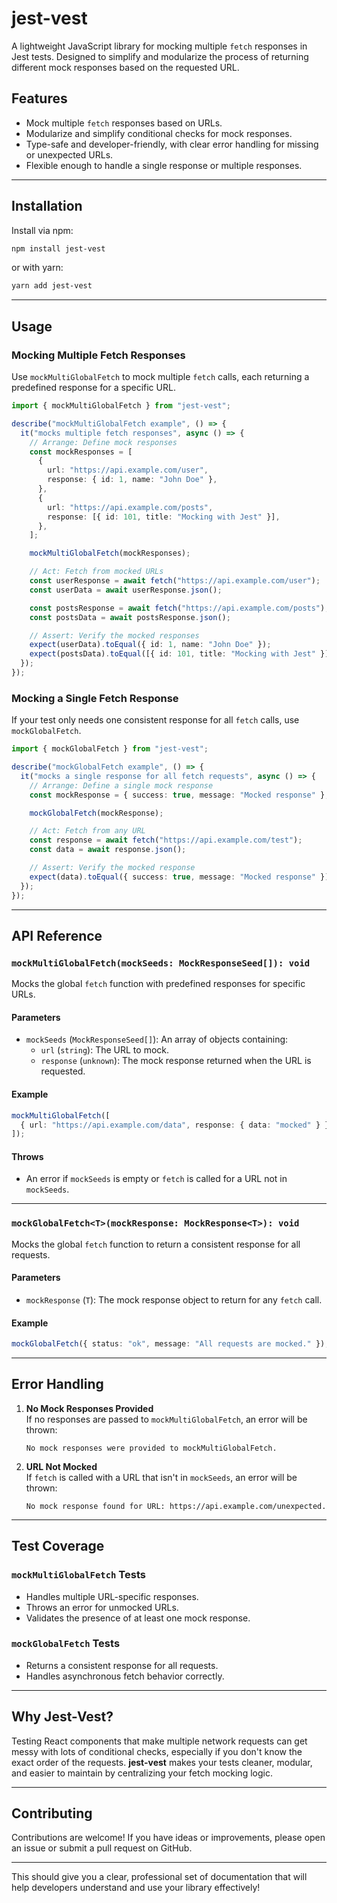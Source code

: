 # **jest-vest**

A lightweight JavaScript library for mocking multiple `fetch` responses in Jest tests. Designed to simplify and modularize the process of returning different mock responses based on the requested URL.

## **Features**

- Mock multiple `fetch` responses based on URLs.
- Modularize and simplify conditional checks for mock responses.
- Type-safe and developer-friendly, with clear error handling for missing or unexpected URLs.
- Flexible enough to handle a single response or multiple responses.

---

## **Installation**

Install via npm:

```bash
npm install jest-vest
```

or with yarn:

```bash
yarn add jest-vest
```

---

## **Usage**

### **Mocking Multiple Fetch Responses**

Use `mockMultiGlobalFetch` to mock multiple `fetch` calls, each returning a predefined response for a specific URL.

```typescript
import { mockMultiGlobalFetch } from "jest-vest";

describe("mockMultiGlobalFetch example", () => {
  it("mocks multiple fetch responses", async () => {
    // Arrange: Define mock responses
    const mockResponses = [
      {
        url: "https://api.example.com/user",
        response: { id: 1, name: "John Doe" },
      },
      {
        url: "https://api.example.com/posts",
        response: [{ id: 101, title: "Mocking with Jest" }],
      },
    ];

    mockMultiGlobalFetch(mockResponses);

    // Act: Fetch from mocked URLs
    const userResponse = await fetch("https://api.example.com/user");
    const userData = await userResponse.json();

    const postsResponse = await fetch("https://api.example.com/posts");
    const postsData = await postsResponse.json();

    // Assert: Verify the mocked responses
    expect(userData).toEqual({ id: 1, name: "John Doe" });
    expect(postsData).toEqual([{ id: 101, title: "Mocking with Jest" }]);
  });
});
```

### **Mocking a Single Fetch Response**

If your test only needs one consistent response for all `fetch` calls, use `mockGlobalFetch`.

```typescript
import { mockGlobalFetch } from "jest-vest";

describe("mockGlobalFetch example", () => {
  it("mocks a single response for all fetch requests", async () => {
    // Arrange: Define a single mock response
    const mockResponse = { success: true, message: "Mocked response" };

    mockGlobalFetch(mockResponse);

    // Act: Fetch from any URL
    const response = await fetch("https://api.example.com/test");
    const data = await response.json();

    // Assert: Verify the mocked response
    expect(data).toEqual({ success: true, message: "Mocked response" });
  });
});
```

---

## **API Reference**

### **`mockMultiGlobalFetch(mockSeeds: MockResponseSeed[]): void`**

Mocks the global `fetch` function with predefined responses for specific URLs.

#### **Parameters**

- `mockSeeds` (`MockResponseSeed[]`): An array of objects containing:
  - `url` (`string`): The URL to mock.
  - `response` (`unknown`): The mock response returned when the URL is requested.

#### **Example**

```typescript
mockMultiGlobalFetch([
  { url: "https://api.example.com/data", response: { data: "mocked" } },
]);
```

#### **Throws**

- An error if `mockSeeds` is empty or `fetch` is called for a URL not in `mockSeeds`.

---

### **`mockGlobalFetch<T>(mockResponse: MockResponse<T>): void`**

Mocks the global `fetch` function to return a consistent response for all requests.

#### **Parameters**

- `mockResponse` (`T`): The mock response object to return for any `fetch` call.

#### **Example**

```typescript
mockGlobalFetch({ status: "ok", message: "All requests are mocked." });
```

---

## **Error Handling**

1. **No Mock Responses Provided**  
   If no responses are passed to `mockMultiGlobalFetch`, an error will be thrown:

   ```plaintext
   No mock responses were provided to mockMultiGlobalFetch.
   ```

2. **URL Not Mocked**  
   If `fetch` is called with a URL that isn't in `mockSeeds`, an error will be thrown:
   ```plaintext
   No mock response found for URL: https://api.example.com/unexpected.
   ```

---

## **Test Coverage**

### **`mockMultiGlobalFetch` Tests**

- Handles multiple URL-specific responses.
- Throws an error for unmocked URLs.
- Validates the presence of at least one mock response.

### **`mockGlobalFetch` Tests**

- Returns a consistent response for all requests.
- Handles asynchronous fetch behavior correctly.

---

## **Why Jest-Vest?**

Testing React components that make multiple network requests can get messy with lots of conditional checks, especially if you don't know the exact order of the requests. **jest-vest** makes your tests cleaner, modular, and easier to maintain by centralizing your fetch mocking logic.

---

## **Contributing**

Contributions are welcome! If you have ideas or improvements, please open an issue or submit a pull request on GitHub.

---

This should give you a clear, professional set of documentation that will help developers understand and use your library effectively!
